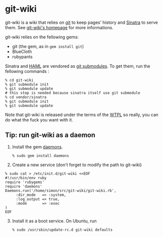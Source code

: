 git-wiki
========

git-wiki is a wiki that relies on [git][] to keep pages' history 
and [Sinatra][] to serve them. See [git-wiki's homepage][git-wiki]
for more informations.

git-wiki relies on the fellowing gems:
- git (the gem, as in `gem install git`)
- BlueCloth
- rubypants

Sinatra and [HAML][] are vendored as [git submodules][gs].
To get them, run the fellowing commands :

    % cd git-wiki
    % git submodule init
    % git submodule update
    # this step is needed because sinatra itself use git submodule
    % cd vendor/sinatra
    % git submodule init
    % git submodule update


Note that git-wiki is released under the terms of the [WTPL][] so really, you
can do what the fuck you want with it.

Tip: run git-wiki as a daemon
------------------------------

1. Install the gem [daemons][].

    `% sudo gem install daemons`

2. Create a new service (don't forget to modify the path to git-wiki)
<pre><code>% sudo cat > /etc/init.d/git-wiki &lt;&lt;EOF
&#35;!/usr/bin/env ruby
require 'rubygems'
require 'daemons'
Daemons.run('/home/simon/src/git-wiki/git-wiki.rb',
     :dir_mode   => :system,
     :log_output => true,
     :mode       => :exec
)
EOF</code></pre>
3. Install it as a boot service. On Ubuntu, run

    `% sudo /usr/sbin/update-rc.d git-wiki defaults`

[git]: http://git.or.cz/
[Sinatra]: http://sinatrarb.com
[git-wiki]: http://atonie.org/2008/02/git-wiki
[HAML]: http://haml.hamptoncatlin.com/
[gs]: http://www.kernel.org/pub/software/scm/git/docs/git-submodule.html
[WTPL]: http://sam.zoy.org/wtfpl/
[daemons]: http://daemons.rubyforge.org/
